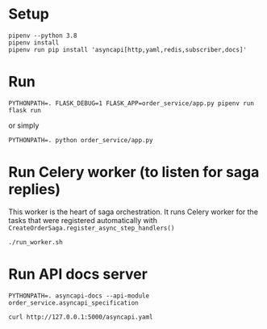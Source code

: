 # Setup
```
pipenv --python 3.8
pipenv install
pipenv run pip install 'asyncapi[http,yaml,redis,subscriber,docs]'
```

# Run
```
PYTHONPATH=. FLASK_DEBUG=1 FLASK_APP=order_service/app.py pipenv run flask run

```

or simply 
```
PYTHONPATH=. python order_service/app.py
```


# Run Celery worker (to listen for saga replies)
This worker is the heart of saga orchestration.
It runs Celery worker for the tasks that were registered automatically with `CreateOrderSaga.register_async_step_handlers()`

```
./run_worker.sh 
```

# Run API docs server 
```
PYTHONPATH=. asyncapi-docs --api-module order_service.asyncapi_specification

curl http://127.0.0.1:5000/asyncapi.yaml
```